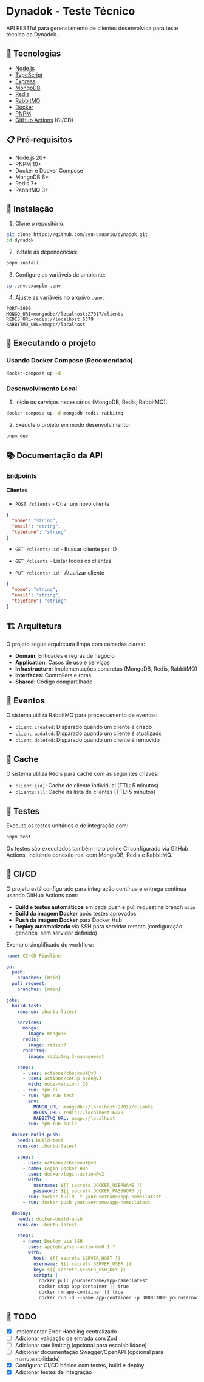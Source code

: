 # Dynadok - Teste Técnico

API RESTful para gerenciamento de clientes desenvolvida para teste técnico da Dynadok.

## 🚀 Tecnologias

* [Node.js](https://nodejs.org/)
* [TypeScript](https://www.typescriptlang.org/)
* [Express](https://expressjs.com/)
* [MongoDB](https://www.mongodb.com/)
* [Redis](https://redis.io/)
* [RabbitMQ](https://www.rabbitmq.com/)
* [Docker](https://www.docker.com/)
* [PNPM](https://pnpm.io/)
* [GitHub Actions](https://github.com/features/actions) (CI/CD)

## 📋 Pré-requisitos

* Node.js 20+
* PNPM 10+
* Docker e Docker Compose
* MongoDB 6+
* Redis 7+
* RabbitMQ 3+

## 🔧 Instalação

1. Clone o repositório:

```bash
git clone https://github.com/seu-usuario/dynadok.git
cd dynadok
```

2. Instale as dependências:

```bash
pnpm install
```

3. Configure as variáveis de ambiente:

```bash
cp .env.example .env
```

4. Ajuste as variáveis no arquivo `.env`:

```env
PORT=3000
MONGO_URI=mongodb://localhost:27017/clients
REDIS_URL=redis://localhost:6379
RABBITMQ_URL=amqp://localhost
```

## 🚀 Executando o projeto

### Usando Docker Compose (Recomendado)

```bash
docker-compose up -d
```

### Desenvolvimento Local

1. Inicie os serviços necessários (MongoDB, Redis, RabbitMQ):

```bash
docker-compose up -d mongodb redis rabbitmq
```

2. Execute o projeto em modo desenvolvimento:

```bash
pnpm dev
```

## 📚 Documentação da API

### Endpoints

#### Clientes

* `POST /clients` - Criar um novo cliente

```json
{
  "nome": "string",
  "email": "string",
  "telefone": "string"
}
```

* `GET /clients/:id` - Buscar cliente por ID

* `GET /clients` - Listar todos os clientes

* `PUT /clients/:id` - Atualizar cliente

```json
{
  "nome": "string",
  "email": "string",
  "telefone": "string"
}
```

## 🏗️ Arquitetura

O projeto segue arquitetura limpa com camadas claras:

* **Domain**: Entidades e regras de negócio
* **Application**: Casos de uso e serviços
* **Infrastructure**: Implementações concretas (MongoDB, Redis, RabbitMQ)
* **Interfaces**: Controllers e rotas
* **Shared**: Código compartilhado

## 🔄 Eventos

O sistema utiliza RabbitMQ para processamento de eventos:

* `client.created`: Disparado quando um cliente é criado
* `client.updated`: Disparado quando um cliente é atualizado
* `client.deleted`: Disparado quando um cliente é removido

## 💾 Cache

O sistema utiliza Redis para cache com as seguintes chaves:

* `client:{id}`: Cache de cliente individual (TTL: 5 minutos)
* `clients:all`: Cache da lista de clientes (TTL: 5 minutos)

## 🧪 Testes

Execute os testes unitários e de integração com:

```bash
pnpm test
```

Os testes são executados também no pipeline CI configurado via GitHub Actions, incluindo conexão real com MongoDB, Redis e RabbitMQ.

## 🔄 CI/CD

O projeto está configurado para integração contínua e entrega contínua usando GitHub Actions com:

* **Build e testes automáticos** em cada push e pull request na branch `main`
* **Build da imagem Docker** após testes aprovados
* **Push da imagem Docker** para Docker Hub
* **Deploy automatizado** via SSH para servidor remoto (configuração genérica, sem servidor definido)

Exemplo simplificado do workflow:

```yaml
name: CI/CD Pipeline

on:
  push:
    branches: [main]
  pull_request:
    branches: [main]

jobs:
  build-test:
    runs-on: ubuntu-latest

    services:
      mongo:
        image: mongo:6
      redis:
        image: redis:7
      rabbitmq:
        image: rabbitmq:3-management

    steps:
      - uses: actions/checkout@v3
      - uses: actions/setup-node@v3
        with: node-version: 20
      - run: npm ci
      - run: npm run test
        env:
          MONGO_URL: mongodb://localhost:27017/clients
          REDIS_URL: redis://localhost:6379
          RABBITMQ_URL: amqp://localhost
      - run: npm run build

  docker-build-push:
    needs: build-test
    runs-on: ubuntu-latest

    steps:
      - uses: actions/checkout@v3
      - name: Login Docker Hub
        uses: docker/login-action@v2
        with:
          username: ${{ secrets.DOCKER_USERNAME }}
          password: ${{ secrets.DOCKER_PASSWORD }}
      - run: docker build -t yourusername/app-name:latest .
      - run: docker push yourusername/app-name:latest

  deploy:
    needs: docker-build-push
    runs-on: ubuntu-latest

    steps:
      - name: Deploy via SSH
        uses: appleboy/ssh-action@v0.1.7
        with:
          host: ${{ secrets.SERVER_HOST }}
          username: ${{ secrets.SERVER_USER }}
          key: ${{ secrets.SERVER_SSH_KEY }}
          script: |
            docker pull yourusername/app-name:latest
            docker stop app-container || true
            docker rm app-container || true
            docker run -d --name app-container -p 3000:3000 yourusername/app-name:latest
```

## 📝 TODO

* [x] Implementar Error Handling centralizado
* [ ] Adicionar validação de entrada com Zod
* [ ] Adicionar rate limiting (opcional para escalabilidade)
* [ ] Adicionar documentação Swagger/OpenAPI (opcional para manutenibilidade)
* [x] Configurar CI/CD básico com testes, build e deploy
* [x] Adicionar testes de integração
